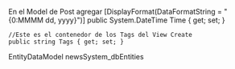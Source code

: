 ﻿En el Model de Post agregar
	[DisplayFormat(DataFormatString = "{0:MMMM dd, yyyy}")]
    public System.DateTime Time { get; set; }

	//Este es el contenedor de los Tags del View Create
	public string Tags { get; set; }


EntityDataModel
newsSystem_dbEntities